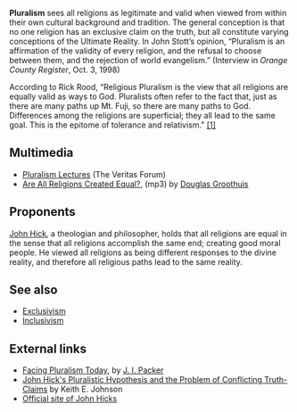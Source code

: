 **Pluralism** sees all religions as legitimate and valid when
viewed from within their own cultural background and tradition. The
general conception is that no one religion has an exclusive claim
on the truth, but all constitute varying conceptions of the
Ultimate Reality. In John Stott’s opinion, “Pluralism is an
affirmation of the validity of every religion, and the refusal to
choose between them, and the rejection of world evangelism.”
(Interview in *Orange County Register*, Oct. 3, 1998)

According to Rick Rood, “Religious Pluralism is the view that all
religions are equally valid as ways to God. Pluralists often refer
to the fact that, just as there are many paths up Mt. Fuji, so
there are many paths to God. Differences among the religions are
superficial; they all lead to the same goal. This is the epitome of
tolerance and relativism."
[[1]](http://www.northave.org/MGManual/JesusOnly/Savior1.htm)

## Multimedia

-   [Pluralism Lectures](http://www.veritas.org/3.0_media/topics/34)
    (The Veritas Forum)
-   [Are All Religions Created Equal?](http://www.veritas.org/mediafiles/A96COLO05.mp3),
    (mp3) by
    [Douglas Groothuis](Douglas_Groothuis "Douglas Groothuis")

## Proponents

[John Hick](index.php?title=John_Hick&action=edit&redlink=1 "John Hick (page does not exist)"),
a theologian and philosopher, holds that all religions are equal in
the sense that all religions accomplish the same end; creating good
moral people. He viewed all religions as being different responses
to the divine reality, and therefore all religious paths lead to
the same reality.

## See also

-   [Exclusivism](Exclusivism "Exclusivism")
-   [Inclusivism](Inclusivism "Inclusivism")

## External links

-   [Facing Pluralism Today](http://www.reform.org.uk/bb/facingpluralismtoday.html),
    by [J. I. Packer](J._I._Packer "J. I. Packer")
-   [John Hick's Pluralistic Hypothesis and the Problem of Conflicting Truth-Claims](http://www.leaderu.com/wri/articles/hick.html)
    by Keith E. Johnson
-   [Official site of John Hicks](http://www.johnhick.org.uk/)



